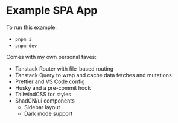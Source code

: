 # Example SPA App

To run this example:

- `pnpm i`
- `pnpm dev`

Comes with my own personal faves:

- Tanstack Router with file-based routing
- Tanstack Query to wrap and cache data fetches and mutations
- Prettier and VS Code config
- Husky and a pre-commit hook
- TailwindCSS for styles
- ShadCN/ui components
  - Sidebar layout
  - Dark mode support
